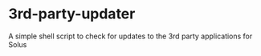 # 3rd-party-updater
A simple shell script to check for updates to the 3rd party applications for Solus
